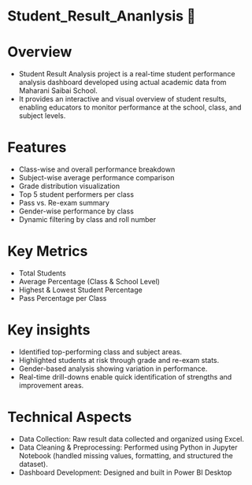 # Student_Result_Ananlysis 🏫
# Overview
* Student Result Analysis project is a real-time student performance analysis dashboard developed using actual academic data from Maharani Saibai School.
* It provides an interactive and visual overview of student results, enabling educators to monitor performance at the school, class, and subject levels.

# Features
* Class-wise and overall performance breakdown
* Subject-wise average performance comparison
* Grade distribution visualization
* Top 5 student performers per class
* Pass vs. Re-exam summary
* Gender-wise performance by class
* Dynamic filtering by class and roll number

# Key Metrics
* Total Students
* Average Percentage (Class & School Level)
* Highest & Lowest Student Percentage
* Pass Percentage per Class

# Key insights
* Identified top-performing class and subject areas.
* Highlighted students at risk through grade and re-exam stats.
* Gender-based analysis showing variation in performance.
* Real-time drill-downs enable quick identification of strengths and improvement areas.

# Technical Aspects
* Data Collection: Raw result data collected and organized using Excel.
* Data Cleaning & Preprocessing: Performed using Python in Jupyter Notebook (handled missing values, formatting, and structured the dataset).
* Dashboard Development: Designed and built in Power BI Desktop

